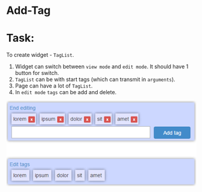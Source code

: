 # Add-Tag
# Task:
To create widget - `TagList`.

1. Widget can switch between `view mode` and `edit mode`. It should have 1 button for switch.
2. `TagList` can be with start tags (which can transmit in `arguments`).
3. Page can have a lot of `TagList`.
4. In `edit mode` `tags` can be add and delete.

![Screenshot](imgs/tag-list.png)